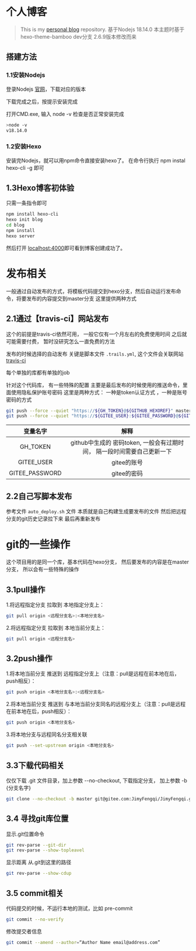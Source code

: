 # 个人博客

> This is my [personal blog](https://JimyFengqi.github.io/) repository.
基于Nodejs 18.14.0
本主题时基于hexo-theme-bamboo dev分支 2.6.9版本修改而来

## 搭建方法

### 1.1安装Nodejs

 登录Nodejs [官网](https://nodejs.org/en/)，下载对应的版本

 下载完成之后，按提示安装完成

 打开CMD.exe, 输入 node -v 检查是否正常安装完成

 ```sh
 >node -v
 v18.14.0
 ```

### 1.2安装Hexo

安装完Nodejs，就可以用npm命令直接安装hexo了。
在命令行执行 npm instal hexo-cli -g 即可

## 1.3Hexo博客初体验

只需一条指令即可

```sh
npm install hexo-cli
hexo init blog
cd blog
npm install
hexo server
```

然后打开 [localhost:4000](http://localhost:4000/)即可看到博客创建成功了。

# 发布相关

一般通过自动发布的方式，将模板代码提交到hexo分支，然后自动运行发布命令，将要发布的内容提交到master分支
这里提供两种方式

## 2.1通过【travis-ci】网站发布

这个的前提是travis-ci依然可用， 一般它仅有一个月左右的免费使用时间
之后就可能需要付费， 暂时没研究怎么一直免费的方法

发布的时候选择的自动发布
关键是脚本文件 `.trails.yml`, 这个文件会关联网站 [travis-ci](https://www.travis-ci.com/)

每个单独的库都有单独的job

针对这个代码库， 有一些特殊的配置
主要是最后发布的时候使用的推送命令，里面使用隐私保护账号密码
这里是两种方式：
一种是token认证方式 ，一种是账号密码的方式

```sh
git push --force --quiet "https://${GH_TOKEN}@${GITHUB_HEXOREF}" master:master
git push --force --quiet "https://${GITEE_USER}:${GITEE_PASSWORD}@${GITEE_HEXOREF}" master:master
```

|    变量名字    |解释|
| :------------: | :---------------------------------------------------------------------: |
|    GH_TOKEN    | github中生成的 密码token, 一般会有过期时间， 隔一段时间需要自己更新一下 |
|   GITEE_USER   |                               gitee的账号                               |
| GITEE_PASSWORD |                               gitee的密码                               |

## 2.2自己写脚本发布

参考文件 `auto_deploy.sh` 文件
本质就是自己构建生成要发布的文件
然后把远程分支的git历史记录拉下来
最后再重新发布

# git的一些操作

这个项目用的是同一个库，基本代码在hexo分支， 然后要发布的内容是在master分支， 所以会有一些特殊的操作

## 3.1pull操作

1.将远程指定分支 拉取到 本地指定分支上：

```sh
git pull origin <远程分支名>:<本地分支名>
```

2.将远程指定分支 拉取到 本地当前分支上：

```sh
git pull origin <远程分支名>
```

## 3.2push操作

1.将本地当前分支 推送到 远程指定分支上（注意：pull是远程在前本地在后，push相反）：

```sh
git push origin <本地分支名>:<远程分支名>
```

2.将本地当前分支 推送到 与本地当前分支同名的远程分支上（注意：pull是远程在前本地在后，push相反）：

```sh
git push origin <本地分支名>
```

3.将本地分支与远程同名分支相关联

```sh
git push --set-upstream origin <本地分支名>
```

## 3.3下载代码相关

仅仅下载 .git 文件目录，加上参数 --no-checkout, 下载指定分支， 加上参数 -b {分支名字}

```sh
git clone --no-checkout -b master git@gitee.com:JimyFengqi/JimyFengqi.gitee.io.git .deploy_git
```

## 3.4 寻找git库位置

显示.git位置命令

```sh
git rev-parse --git-dir  
git rev-parse --show-topleavel
```

显示距离 从.git到这里的路径

```sh
git rev-parse --show-cdup
```

## 3.5 commit相关

代码提交的时候，不运行本地的测试，比如 pre-commit

```sh
git commit --no-verify
```

修改提交者信息

```sh
git commit --amend --author=“Author Name email@address.com”
```
